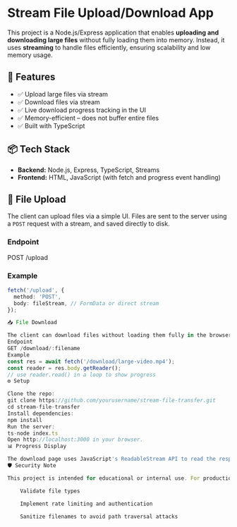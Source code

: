 # Stream File Upload/Download App

This project is a Node.js/Express application that enables **uploading and downloading large files** without fully loading them into memory. Instead, it uses **streaming** to handle files efficiently, ensuring scalability and low memory usage.

## 🚀 Features

- ✅ Upload large files via stream
- ✅ Download files via stream
- ✅ Live download progress tracking in the UI
- ✅ Memory-efficient – does not buffer entire files
- ✅ Built with TypeScript

## 📦 Tech Stack

- **Backend:** Node.js, Express, TypeScript, Streams
- **Frontend:** HTML, JavaScript (with fetch and progress event handling)

## 📁 File Upload

The client can upload files via a simple UI. Files are sent to the server using a `POST` request with a stream, and saved directly to disk.

### Endpoint
POST /upload

### Example
```ts
fetch('/upload', {
  method: 'POST',
  body: fileStream, // FormData or direct stream
});

📥 File Download

The client can download files without loading them fully in the browser memory. The download progress is shown using a progress bar.
Endpoint
GET /download/:filename
Example
const res = await fetch('/download/large-video.mp4');
const reader = res.body.getReader();
// use reader.read() in a loop to show progress
⚙️ Setup

Clone the repo:
git clone https://github.com/yourusername/stream-file-transfer.git
cd stream-file-transfer
Install dependencies:
npm install
Run the server:
ts-node index.ts
Open http://localhost:3000 in your browser.
📊 Progress Display

The download page uses JavaScript's ReadableStream API to read the response body chunk by chunk and calculate progress in real-time, shown in a progress bar.
🛡️ Security Note

This project is intended for educational or internal use. For production:

    Validate file types

    Implement rate limiting and authentication

    Sanitize filenames to avoid path traversal attacks
